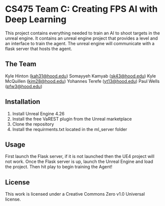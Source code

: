 # CS475 Team C: Creating FPS AI with Deep Learning
This project contains everything needed to train an AI to shoot targets in the unreal engine. It contains
an unreal engine project that provides a level and an interface to train the agent. The unreal engine will
communicate with a flask server that hosts the agent.

## The Team
Kyle Hinton (kah31@hood.edu)
Somayyeh Kamyab (sk43@hood.edu)
Kyle McQuillen (kjm28@hood.edu)
Yohannes Terefe (yt13@hood.edu)
Paul Wells (pfw3@hood.edu)

## Installation
1. Install Unreal Engine 4.26
2. Install the free VaREST plugin from the Unreal marketplace
3. Clone the repository
4. Install the requirments.txt located in the ml_server folder

## Usage
First launch the Flask server, if it is not launched then the UE4 project will not work. Once the Flask server is up, launch the Unreal Engine and load the project. Then hit play to begin training the Agent!

## License
This work is licensed under a Creative Commons Zero v1.0 Universal license.